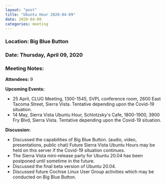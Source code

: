 ```yaml
---
layout: "post"
title: "Ubuntu Hour 2020-04-09"
date: 2020-04-09
categories: meeting
---
```


### Location: Big Blue Button

### Date: Thursday, April 09, 2020

### Meeting Notes:

**Attendees:** 9

**Upcoming Events:**

 * 25 April, CLUG Meeting, 1300-1545, SVPL conference room, 2600 East Tacoma Street, Sierra Vista.  Tentative depending upon the Covid-19 situation.
 * 14 May, Sierra Vista Ubuntu Hour, Schlotzsky's Cafe, 1800-1900, 3900 Fry Blvd, Sierra Vista.  Tentative depending upon the Covid-19 situation.
 
**Discussion:**

 * Discussed the capabilities of Big Blue Button.  (audio, video, presentations, public chat)  Future Sierra Vista Ubuntu Hours may be held on this server if the Covid-19 situation continues.
 * The Sierra Vista mini-release party for Ubuntu 20.04 has been postponed until sometime in the future.
 * Discussed the final beta version of Ubuntu 20.04.
 * Discussed future Cochise Linux User Group activities which may be conducted on Big Blue Button.  
